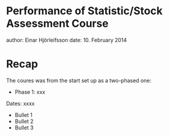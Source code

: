 Performance of Statistic/Stock Assessment Course
========================================================
author: Einar Hjörleifsson
date: 10. February 2014

Recap
========================================================

The coures was from the start set up as a two-phased one:
- Phase 1: xxx

Dates: xxxx

- Bullet 1
- Bullet 2
- Bullet 3

